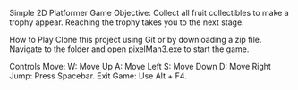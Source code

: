 Simple 2D Platformer Game
Objective:
Collect all fruit collectibles to make a trophy appear. Reaching the trophy takes you to the next stage.

How to Play
Clone this project using Git or by downloading a zip file.
Navigate to the folder and open pixelMan3.exe to start the game.

Controls
Move:
W: Move Up
A: Move Left
S: Move Down
D: Move Right
Jump: Press Spacebar.
Exit Game: Use Alt + F4.
